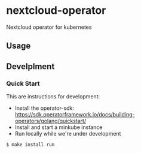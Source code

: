 # nextcloud-operator
Nextcloud operator for kubernetes

## Usage

## Develplment

### Quick Start
This are instructions for development:

* Install the operator-sdk: https://sdk.operatorframework.io/docs/building-operators/golang/quickstart/
* Install and start a minkube instance
* Run locally while we're under development

```bash
$ make install run
```
